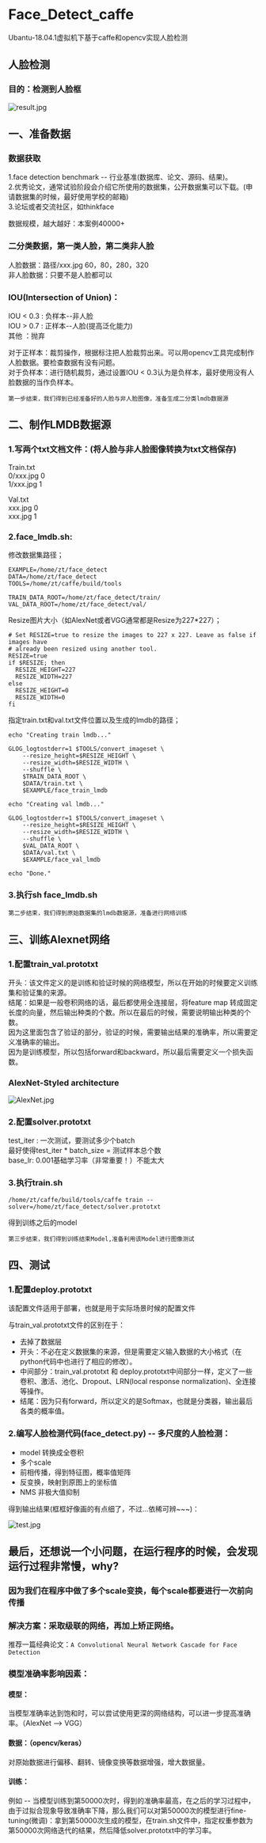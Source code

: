 # Face_Detect_caffe
Ubantu-18.04.1虚拟机下基于caffe和opencv实现人脸检测

## 人脸检测
### 目的：检测到人脸框
![result.jpg](https://github.com/ztoString/ImageRepository/raw/master/Face_Detect_caffe/result.jpg)

## 一、准备数据
### 数据获取
1.face detection benchmark -- 行业基准(数据库、论文、源码、结果)。  
2.优秀论文，通常试验阶段会介绍它所使用的数据集，公开数据集可以下载。(申请数据集的时候，最好使用学校的邮箱)  
3.论坛或者交流社区，如thinkface

数据规模，越大越好：本案例40000+
### 二分类数据，第一类人脸，第二类非人脸
人脸数据：路径/xxx.jpg      60，80，280，320  
非人脸数据：只要不是人脸都可以

### IOU(Intersection of Union)：
IOU < 0.3 : 负样本--非人脸  
IOU > 0.7 : 正样本--人脸(提高泛化能力)  
其他 ：抛弃  

对于正样本：裁剪操作，根据标注把人脸裁剪出来。可以用opencv工具完成制作人脸数据。要检查数据有没有问题。  
对于负样本：进行随机裁剪，通过设置IOU < 0.3认为是负样本，最好使用没有人脸数据的当作负样本。

`第一步结束，我们得到已经准备好的人脸与非人脸图像，准备生成二分类lmdb数据源`

## 二、制作LMDB数据源

### 1.写两个txt文档文件：(将人脸与非人脸图像转换为txt文档保存)

Train.txt  
0/xxx.jpg 0  
1/xxx.jpg 1  

Val.txt  
xxx.jpg 0  
xxx.jpg 1  

### 2.face_lmdb.sh:
修改数据集路径；  
```
EXAMPLE=/home/zt/face_detect
DATA=/home/zt/face_detect
TOOLS=/home/zt/caffe/build/tools

TRAIN_DATA_ROOT=/home/zt/face_detect/train/
VAL_DATA_ROOT=/home/zt/face_detect/val/
```
Resize图片大小（如AlexNet或者VGG通常都是Resize为227*227）；
```
# Set RESIZE=true to resize the images to 227 x 227. Leave as false if images have
# already been resized using another tool.
RESIZE=true
if $RESIZE; then
  RESIZE_HEIGHT=227
  RESIZE_WIDTH=227
else
  RESIZE_HEIGHT=0
  RESIZE_WIDTH=0
fi
```
指定train.txt和val.txt文件位置以及生成的lmdb的路径；
```
echo "Creating train lmdb..."

GLOG_logtostderr=1 $TOOLS/convert_imageset \
    --resize_height=$RESIZE_HEIGHT \
    --resize_width=$RESIZE_WIDTH \
    --shuffle \
    $TRAIN_DATA_ROOT \
    $DATA/train.txt \
    $EXAMPLE/face_train_lmdb

echo "Creating val lmdb..."

GLOG_logtostderr=1 $TOOLS/convert_imageset \
    --resize_height=$RESIZE_HEIGHT \
    --resize_width=$RESIZE_WIDTH \
    --shuffle \
    $VAL_DATA_ROOT \
    $DATA/val.txt \
    $EXAMPLE/face_val_lmdb

echo "Done."
```
### 3.执行sh face_lmdb.sh

`第二步结束，我们得到原始数据集的lmdb数据源，准备进行网络训练`

## 三、训练Alexnet网络

### 1.配置train_val.prototxt
开头：该文件定义的是训练和验证时候的网络模型，所以在开始的时候要定义训练集和验证集的来源。  
结尾：如果是一般卷积网络的话，最后都使用全连接层，将feature map 转成固定长度的向量，然后输出种类的个数。所以在最后的时候，需要说明输出种类的个数。  
因为这里面包含了验证的部分，验证的时候，需要输出结果的准确率，所以需要定义准确率的输出。  
因为是训练模型，所以包括forward和backward，所以最后需要定义一个损失函数。  


### AlexNet-Styled architecture
![AlexNet.jpg](https://github.com/ztoString/ImageRepository/raw/master/Face_Detect_caffe/AlexNet.jpg)

### 2.配置solver.prototxt
test_iter : 一次测试，要测试多少个batch  
最好使得test_iter * batch_size = 测试样本总个数  
base_lr: 0.001基础学习率（非常重要！）不能太大

### 3.执行train.sh
```
/home/zt/caffe/build/tools/caffe train --solver=/home/zt/face_detect/solver.prototxt
```
得到训练之后的model

`第三步结束，我们得到训练结束Model,准备利用该Model进行图像测试`

## 四、测试
### 1.配置deploy.prototxt
该配置文件适用于部署，也就是用于实际场景时候的配置文件

与train_val.prototxt文件的区别在于：
* 去掉了数据层  
* 开头：不必在定义数据集的来源，但是需要定义输入数据的大小格式（在python代码中也进行了相应的修改）。  
* 中间部分：train_val.prototxt 和 deploy.prototxt中间部分一样，定义了一些卷积、激活、池化、Dropout、LRN(local response normalization)、全连接等操作。  
* 结尾：因为只有forward，所以定义的是Softmax，也就是分类器，输出最后各类的概率值。  

### 2.编写人脸检测代码(face_detect.py) -- 多尺度的人脸检测：
* model 转换成全卷积  
* 多个scale  
* 前相传播，得到特征图，概率值矩阵  
* 反变换，映射到原图上的坐标值  
* NMS 非极大值抑制  

得到输出结果(框框好像画的有点细了，不过...依稀可辨~~~)：

![test.jpg](https://github.com/ztoString/ImageRepository/raw/master/Face_Detect_caffe/result.jpg)


## 最后，还想说一个小问题，在运行程序的时候，会发现运行过程非常慢，why?
### 因为我们在程序中做了多个scale变换，每个scale都要进行一次前向传播

### 解决方案：采取级联的网络，再加上矫正网络。
推荐一篇经典论文：`A Convolutional Neural Network Cascade for Face Detection`

### 模型准确率影响因素：
#### 模型：
当模型准确率达到饱和时，可以尝试使用更深的网络结构，可以进一步提高准确率。（AlexNet --> VGG）
#### 数据：（opencv/keras）
对原始数据进行偏移、翻转、镜像变换等数据增强，增大数据量。
#### 训练：
例如 -- 当模型训练到第50000次时，得到的准确率最高，在之后的学习过程中，由于过拟合现象导致准确率下降，那么我们可以对第50000次的模型进行fine-tuning(微调)：拿到第50000次生成的模型，在train.sh文件中，指定权重参数为第50000次网络迭代的结果，然后降低solver.prototxt中的学习率。


